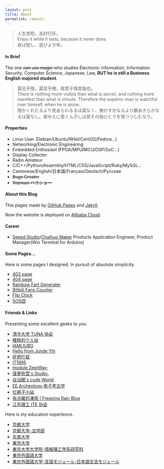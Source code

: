 ```yaml
---
layout: post
title: About
permalink: /about/
---
```


<div class="me">
    <blockquote>
    <p>
    人生苦短，及时行乐。<br>
    Enjoy it while it lasts, because it never does.<br>
    夜は短し、遊びよ少年。<br>
    </p>
    </blockquote>
    <h4>In Brief</h4>
    <p>
        The one <s> can use magic </s> who studies Electronic information, Information Security, Computer Science, Japanese, Law, 
        <strong>BUT he is still a Business English majored student</strong>.
    </p>
    <blockquote>
    <p>
    莫见乎隐，莫显乎微，故君子慎其独也。<br>
    There is nothing more visible than what is secret, and nothing more manifest than what is minute. Therefore the superior man is watchful over himself, when he is alone.<br>
    隠かくれたるより見あらわるるは莫なく、微かすかなるより顕あきらかなるは莫なし。故ゆえに君くん子しは其その独ひとりを慎つつしむなり。<br>
    </p>
    </blockquote>
    <h4>Properties</h4>
    <ul>
        <li>Linux User (Debian/Ubuntu/RHel/CentOS/Fedora...)</li>
        <li>Networking/Electronic Engineering</li>
        <li>Embedded Enthusiast (FPGA/MPU/MCU/DSP/SoC...)</li>
        <li>Display Collector</li>
        <li>Radio Amateur</li>
        <li>C/C++/Python/Assembly/HTML/CSS/JavaScript/Ruby/MySQL...</li>
        <li>Cantonese/English/日本語/Français/Deutsch/Русская</li>
        <li><s> Bugs Creater </s></li>
        <li><s> Хорошо ハラショー </s></li>
    </ul>
    <h4>About this Blog</h4>
    <p>This pages made by <a href="https://pages.github.com/">GitHub Pages</a> and <a href="http://jekyll.com.cn/">Jekyll</a>. </p>
    <p>Now the website is deployed on <a href="https://www.aliyun.com/">Alibaba Cloud</a>.</p>
    <!--<img src="/assets/images/atb.png"/>-->
    <h4>Career</h4>
    <ul>
        <li><a href="https://www.seeed.cc/">Seeed Studio</a>/<a href="https://www.chaihuo.org/">Chaihuo Maker</a> Products Application Engineer, Product Manager(Wio Terminal for Arduino)</li>
    </ul>
    <h4>Some Pages...</h4>
    <p>
        Here is some pages I designed. In pursuit of absolute simplicity.
    </p>
    <ul>
        <li><a href="https://icing.fun/post/">403 page</a></li>
        <li><a href="https://icing.fun/500.html">404 page</a></li>
        <li><a href="https://icingtomato.gitee.io/chp/index.html">Rainbow Fart Generater</a></li>
        <li><a href="http://icingtomato.gitee.io/simple-tool-pages/bilibili-fans/#15261940">Bilibili Fans Counter</a></li>
        <li><a href="http://icingtomato.gitee.io/simple-tool-pages/flip-clock/">Flip Clock</a></li>
        <li><a href="http://icingtomato.gitee.io/sosdan/index.html">SOS団</a></li>
    </ul>
    <h4>Friends & Links</h4>
    <p>
        Presenting some excellent geeks to you.
    </p>
    <ul>
        <li><a href="https://tuna.moe/">清华大学 TUNA 协会</a></li>
        <li><a href="http://www.pengzhihui.xyz/">稚晖的个人站</a></li>
        <li><a href="https://blogs.oopswow.com/">IAMLIUBO</a></li>
        <li><a href="https://www.yhi.moe/">Hello from Junde Yhi</a></li>
        <li><a href="http://www.haoqiabin.cn/">好奇吖斌</a></li>
        <li><a href="http://www.it1995.cn/">IT1995</a></li>
        <li><a href="https://zephray.me/">module ZephRay;</a></li>
        <li><a href="https://boluochuixue.top/">菠萝吹雪's Studio.</a></li>
        <li><a href="http://www.guzhimian.fun/">谷治眠's code World</a></li>
        <li><a href="http://7400.me/">EE Archeology 电子考古学</a></li>
        <li><a href="https://blog.lkzstudio.com/">烂裤子小站</a></li>
        <li><a href="http://150.158.159.239/">有点暖的凍雨 | Freezing Rain Blog</a></li>
        <li><a href="https://jsutite.github.io/">江苏理工 ITE 协会</a></li>
    </ul>
    <p>
        Here is my education experience.
    </p>
    <ul>
        <li><a href="https://www.kyoto-u.ac.jp/ja">京都大学</a></li>
        <li><a href="https://law.kyoto-u.ac.jp/undergraduate/">京都大学-法学部</a></li>
        <li><a href="https://www.seu.edu.cn/">东南大学</a></li>
        <li><a href="https://www.u-tokyo.ac.jp/ja/index.html">東京大学</a></li>
        <li><a href="https://www.i.u-tokyo.ac.jp/">東京大学大学院-情報理工学系研究科</a></li>
        <li><a href="http://www.tufs.ac.jp/">東京外国語大学</a></li>
        <li><a href="http://www.coelang.tufs.ac.jp/mt/ja/gmod/">東京外国語大学-言語モジュール-日本語文法モジュール</a></li>
    </ul>
</div>

